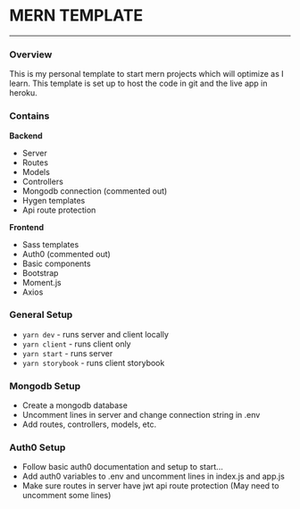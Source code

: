# MERN TEMPLATE
--- 

### Overview
This is my personal template to start mern projects which will optimize as I learn. This template is set up to host the code in git and the live app in heroku. 

### Contains
**Backend**
- Server
- Routes
- Models
- Controllers
- Mongodb connection (commented out)
- Hygen templates
- Api route protection

**Frontend**
- Sass templates
- Auth0 (commented out)
- Basic components
- Bootstrap
- Moment.js
- Axios

### General Setup
- `yarn dev` - runs server and client locally
- `yarn client` - runs client only
- `yarn start` - runs server
- `yarn storybook` - runs client storybook 

### Mongodb Setup
- Create a mongodb database
- Uncomment lines in server and change connection string in .env
- Add routes, controllers, models, etc.

### Auth0 Setup
- Follow basic auth0 documentation and setup to start...
- Add auth0 variables to .env and uncomment lines in index.js and app.js
- Make sure routes in server have jwt api route protection (May need to uncomment some lines)








